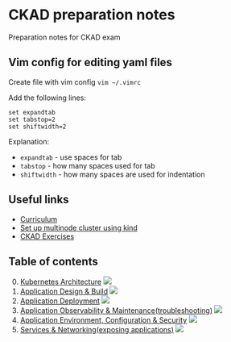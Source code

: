 # CKAD preparation notes
Preparation notes for CKAD exam

## Vim config for editing yaml files

Create file with vim config 
`vim ~/.vimrc`

Add the following lines:
```
set expandtab
set tabstop=2
set shiftwidth=2
```
Explanation:
* `expandtab` - use spaces for tab
* `tabstop` - how many spaces used for tab
* `shiftwidth` - how many spaces are used for indentation


## Useful links

* [Curriculum](https://github.com/cncf/curriculum)
* [Set up multinode cluster using kind](https://mcvidanagama.medium.com/set-up-a-multi-node-kubernetes-cluster-locally-using-kind-eafd46dd63e5)
* [CKAD Exercises](https://github.com/dgkanatsios/CKAD-exercises)

## Table of contents

0. [Kubernetes Architecture](00_kubernetes_architecture.md) ![](https://us-central1-progress-markdown.cloudfunctions.net/progress/100)
1. [Application Design & Build](01_application_design_and_build.md) ![](https://us-central1-progress-markdown.cloudfunctions.net/progress/100)
2. [Application Deployment](02_application_deployment.md) ![](https://us-central1-progress-markdown.cloudfunctions.net/progress/100)
3. [Application Observability & Maintenance(troubleshooting)](03_application_observability_and_maintenance.md) ![](https://us-central1-progress-markdown.cloudfunctions.net/progress/100)
4. [Application Environment, Configuration & Security](04_application_environment_configuration_and_security.md) ![](https://us-central1-progress-markdown.cloudfunctions.net/progress/100)
5. [Services & Networking(exposing applications)](05_services_and_networking.md) ![](https://us-central1-progress-markdown.cloudfunctions.net/progress/100)

